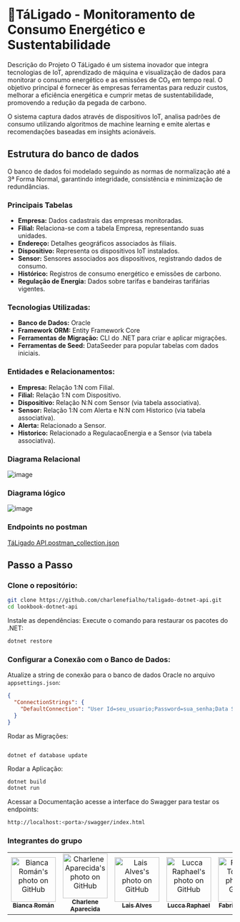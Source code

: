 # 🔋TáLigado - Monitoramento de Consumo Energético e Sustentabilidade

Descrição do Projeto
O TáLigado é um sistema inovador que integra tecnologias de IoT, aprendizado de máquina e visualização de dados para monitorar o consumo energético e as emissões de CO₂ em tempo real. O objetivo principal é fornecer às empresas ferramentas para reduzir custos, melhorar a eficiência energética e cumprir metas de sustentabilidade, promovendo a redução da pegada de carbono.

O sistema captura dados através de dispositivos IoT, analisa padrões de consumo utilizando algoritmos de machine learning e emite alertas e recomendações baseadas em insights acionáveis.

## Estrutura do banco de dados

O banco de dados foi modelado seguindo as normas de normalização até a 3ª Forma Normal, garantindo integridade, consistência e minimização de redundâncias.

### Principais Tabelas
- **Empresa:** Dados cadastrais das empresas monitoradas.
- **Filial:** Relaciona-se com a tabela Empresa, representando suas unidades.
- **Endereço:** Detalhes geográficos associados às filiais.
- **Dispositivo:** Representa os dispositivos IoT instalados.
- **Sensor:** Sensores associados aos dispositivos, registrando dados de consumo.
- **Histórico:** Registros de consumo energético e emissões de carbono.
- **Regulação de Energia:** Dados sobre tarifas e bandeiras tarifárias vigentes.

### Tecnologias Utilizadas:

- **Banco de Dados:** Oracle
- **Framework ORM:** Entity Framework Core
- **Ferramentas de Migração:** CLI do .NET para criar e aplicar migrações.
- **Ferramentas de Seed:** DataSeeder para popular tabelas com dados iniciais.
  
### Entidades e Relacionamentos:
- **Empresa:** Relação 1:N com Filial.
- **Filial:** Relação 1:N com Dispositivo.
- **Dispositivo:** Relação N:N com Sensor (via tabela associativa).
- **Sensor:** Relação 1:N com Alerta e N:N com Historico (via tabela associativa).
- **Alerta:** Relacionado a Sensor.
- **Historico:** Relacionado a RegulacaoEnergia e a Sensor (via tabela associativa).

### Diagrama Relacional
![image](https://github.com/user-attachments/assets/9f60aa4f-5298-4427-8af2-fc7a54a62e7a)

### Diagrama lógico
![image](https://github.com/user-attachments/assets/abd358ba-dbe7-4e56-a2c3-11233dc429f5)

### Endpoints no postman
[TáLigado API.postman_collection.json](https://github.com/user-attachments/files/17868716/TaLigado.API.postman_collection.json)


## Passo a Passo


### Clone o repositório:

```bash
git clone https://github.com/charlenefialho/taligado-dotnet-api.git
cd lookbook-dotnet-api
```

Instale as dependências: Execute o comando para restaurar os pacotes do .NET:

```bash
dotnet restore
```


### Configurar a Conexão com o Banco de Dados:

Atualize a string de conexão para o banco de dados Oracle no arquivo `appsettings.json`:

```json
{
  "ConnectionStrings": {
    "DefaultConnection": "User Id=seu_usuario;Password=sua_senha;Data Source=seu_oracle_db"
  }
}
```

Rodar as Migrações:

```bash[Uploading TáLigado API.postman_collection.json…]()

dotnet ef database update
```

Rodar a Aplicação:

```bash
dotnet build
dotnet run
```
Acessar a Documentação acesse a interface do Swagger para testar os endpoints:

```bash
http://localhost:<porta>/swagger/index.html
```

### Integrantes do grupo
<table>
  <tr>
        <td align="center">
      <a href="https://github.com/biancaroman">
        <img src="https://avatars.githubusercontent.com/u/128830935?v=4" width="100px;" border-radius='50%' alt="Bianca Román's photo on GitHub"/><br>
        <sub>
          <b>Bianca Román</b>
        </sub>
      </a>
    </td>
    <td align="center">
      <a href="https://github.com/charlenefialho">
        <img src="https://avatars.githubusercontent.com/u/94643076?v=4" width="100px;" border-radius='50%' alt="Charlene Aparecida's photo on GitHub"/><br>
        <sub>
          <b>Charlene Aparecida</b>
        </sub>
      </a>
    </td>
    <td align="center">
      <a href="https://github.com/laiscrz">
        <img src="https://avatars.githubusercontent.com/u/133046134?v=4" width="100px;" alt="Lais Alves's photo on GitHub"/><br>
        <sub>
          <b>Lais Alves</b>
        </sub>
      </a>
    </td>
    <td align="center">
      <a href="https://github.com/LuccaRaphael">
        <img src="https://avatars.githubusercontent.com/u/127765063?v=4" width="100px;" border-radius='50%' alt="Lucca Raphael's photo on GitHub"/><br>
        <sub>
          <b>Lucca Raphael</b>
        </sub>
      </a>
    </td>
     <td align="center">
      <a href="https://github.com/Fabs0602">
        <img src="https://avatars.githubusercontent.com/u/111320639?v=4" width="100px;" border-radius='50%' alt="Fabricio Torres's photo on GitHub"/><br>
        <sub>
          <b>Fabricio Torres</b>
        </sub>
      </a>
    </td>
  </tr>
</table>
